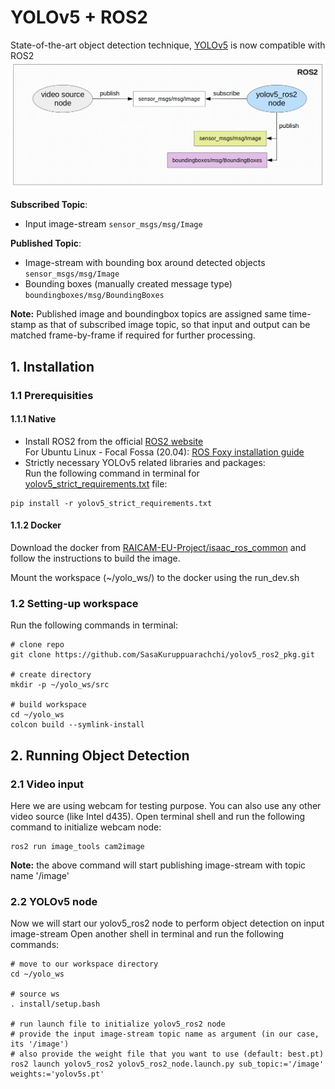 # YOLOv5 + ROS2 
State-of-the-art object detection technique, [YOLOv5](https://github.com/ultralytics/yolov5) is now compatible with ROS2<br>
![YOLOv5-ROS2-graph](yolov5_ros2/yolov5_ros2_graph.png)

**Subscribed Topic**: 
  - Input image-stream ```sensor_msgs/msg/Image```<br>

**Published Topic**: 
  - Image-stream with bounding box around detected objects ```sensor_msgs/msg/Image```<br>
  - Bounding boxes (manually created message type) ```boundingboxes/msg/BoundingBoxes```

**Note:** Published image and boundingbox topics are assigned same time-stamp as that of subscribed image topic, so that input and output can be matched frame-by-frame if required for further processing.

## 1. Installation
### 1.1 Prerequisities
#### 1.1.1 Native
- Install ROS2 from the official [ROS2 website](https://www.ros.org/)<br>
For Ubuntu Linux - Focal Fossa (20.04): [ROS Foxy installation guide](https://docs.ros.org/en/foxy/Installation.html)
- Strictly necessary YOLOv5 related libraries and packages:<br>
Run the following command in terminal for [yolov5_strict_requirements.txt](yolov5_ros2/yolov5_strict_requirements.txt) file:
```
pip install -r yolov5_strict_requirements.txt
```
#### 1.1.2 Docker 

Download the docker from [RAICAM-EU-Project/isaac_ros_common](https://github.com/RAICAM-EU-Project/isaac_ros_common/tree/agipix-sim) and follow the instructions to build the image.

Mount the workspace (~/yolo_ws/) to the docker using the run_dev.sh

### 1.2 Setting-up workspace
Run the following commands in terminal:
```
# clone repo
git clone https://github.com/SasaKuruppuarachchi/yolov5_ros2_pkg.git

# create directory
mkdir -p ~/yolo_ws/src

# build workspace
cd ~/yolo_ws
colcon build --symlink-install
```
## 2. Running Object Detection
### 2.1 Video input
Here we are using webcam for testing purpose. You can also use any other video source (like Intel d435).
Open terminal shell and run the following command to initialize webcam node:
```
ros2 run image_tools cam2image
```
**Note:** the above command will start publishing image-stream with topic name '/image'

### 2.2 YOLOv5 node
Now we will start our yolov5_ros2 node to perform object detection on input image-stream
Open another shell in terminal and run the following commands:
```
# move to our workspace directory
cd ~/yolo_ws

# source ws
. install/setup.bash

# run launch file to initialize yolov5_ros2 node
# provide the input image-stream topic name as argument (in our case, its '/image')
# also provide the weight file that you want to use (default: best.pt)
ros2 launch yolov5_ros2 yolov5_ros2_node.launch.py sub_topic:='/image' weights:='yolov5s.pt'
```
